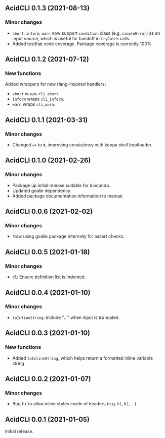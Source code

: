 ## AcidCLI 0.1.3 (2021-08-13)

### Minor changes

- `abort`, `inform`, `warn` now support `condition` class (e.g. `simpleError`)
  as an input source, which is useful for handoff in `tryCatch` calls.
- Added testthat code coverage. Package coverage is currently 100%.

## AcidCLI 0.1.2 (2021-07-12)

### New functions

Added wrappers for new rlang-inspired handlers:

- `abort` wraps `cli_abort`.
- `inform` wraps `cli_inform`.
- `warn` wraps `cli_warn`.

## AcidCLI 0.1.1 (2021-03-31)

### Minor changes

- Changed `=>` to `#`, improving consistency with koopa shell bootloader.

## AcidCLI 0.1.0 (2021-02-26)

### Minor changes

- Package up initial release suitable for bioconda.
- Updated goalie dependency.
- Added package documentation information to manual.

## AcidCLI 0.0.6 (2021-02-02)

### Minor changes

- Now using goalie package internally for assert checks.

## AcidCLI 0.0.5 (2021-01-18)

### Minor changes

- `dl`: Ensure definition list is indented.

## AcidCLI 0.0.4 (2021-01-10)

### Minor changes

- `toInlineString`: Include "..." when input is truncated.

## AcidCLI 0.0.3 (2021-01-10)

### New functions

- Added `toInlineString`, which helps return a formatted inline variable string.

## AcidCLI 0.0.2 (2021-01-07)

### Minor changes

- Bug fix to allow inline styles inside of headers (e.g. `h1`, `h2`, ...).

## AcidCLI 0.0.1 (2021-01-05)

Initial release.
